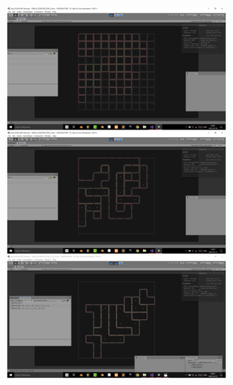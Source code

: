 
![_0](https://github.com/an-alch3mist/_CONSTRUCTOR/blob/main/_2/%23CONSTRUCTOR_0/CONSTRUCTOR__A_QUAD.PNG?raw=true)
![_1](https://github.com/an-alch3mist/_CONSTRUCTOR/blob/main/_2/%23CONSTRUCTOR_0/CONSTRUCTOR__EDGE_QUAD.PNG?raw=true)
![_2](https://github.com/an-alch3mist/_CONSTRUCTOR/blob/main/_2/%23CONSTRUCTOR_1/CONSTRUCTOR__neighbour_region_index_1D.PNG?raw=true)

